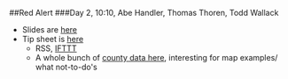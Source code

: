 ##Red Alert
###Day 2, 10:10, Abe Handler, Thomas Thoren, Todd Wallack

- Slides are [here](https://docs.google.com/presentation/d/1zEqaQ5uE2eY4ZnBz1668CKYSFJqKcHCw7n950aZb8xI/pub?start=false&loop=false&delayms=3000&slide=id.g8c565e885_0171)
- Tip sheet is [here](https://docs.google.com/document/d/1O2EX6gNWnkcSAeb217iHK1j2uXgXFd3RoX6784HoDbo/edit)
	- RSS, [IFTTT](https://ifttt.com/)
	- A whole bunch of [county data here](http://cic.naco.org/index.html#), interesting for map examples/ what not-to-do's